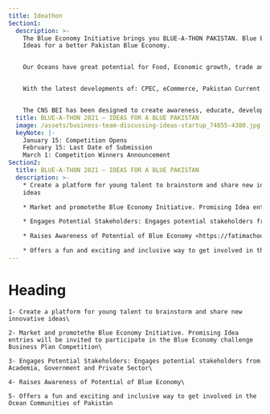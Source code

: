 ```yaml
---
title: Ideathon
Section1:
  description: >-
    The Blue Economy Initiative brings you BLUE-A-THON PAKISTAN. Blue Economy
    Ideas for a better Pakistan Blue Economy.


    Our Oceans have great potential for Food, Economic growth, trade and logistics, tourism, and leisure. We are at a crossroads where we can set the stage for sustainable growth that will reward generations to come.


    With the latest developments of: CPEC, eCommerce, Pakistan Current affairs, Tourism Opportunities, it is important that a vibrant coastal ecosystem is developed in a manner such as to protect rights of existing human and wildlife and nature as well as find the potential to grow.


    The CNS BEI has been designed to create awareness, educate, develop mentor and coach and implement blue economy initiatives through learning from the data available on the portal. We are inviting youth and academia to look at these opportunities in various sectors, their real-life examples, and then follow the strategies of adoption, adaptation, or invention. This is the first of the kind attempt where an organization is working in multidimensional strategies for fast-tracking the growth of Blue Economy in Pakistan.
  title: BLUE-A-THON 2021 – IDEAS FOR A BLUE PAKISTAN
  image: /assets/business-team-discussing-ideas-startup_74855-4380.jpg
  keyNote: |-
    January 15: Competition Opens
    February 15: Last Date of Submission
    March 1: Competition Winners Announcement
Section2:
  title: BLUE-A-THON 2021 – IDEAS FOR A BLUE PAKISTAN
  description: >-
    * Create a platform for young talent to brainstorm and share new innovative
    ideas

    * Market and promotethe Blue Economy Initiative. Promising Idea entries will be invited to participate in the Blue Economy challenge Business Plan Competition

    * Engages Potential Stakeholders: Engages potential stakeholders from Academia, Government and Private Sector

    * Raises Awareness of Potential of Blue Economy <https://fatimachoudhripk.wixsite.com/canbei/ideathon>

    * Offers a fun and exciting and inclusive way to get involved in the Ocean Communities of Pakistan
---
```


# Heading


    1- Create a platform for young talent to brainstorm and share new innovative ideas\

    2- Market and promotethe Blue Economy Initiative. Promising Idea entries will be invited to participate in the Blue Economy challenge Business Plan Competition\

    3- Engages Potential Stakeholders: Engages potential stakeholders from Academia, Government and Private Sector\

    4- Raises Awareness of Potential of Blue Economy\

    5- Offers a fun and exciting and inclusive way to get involved in the Ocean Communities of Pakistan
